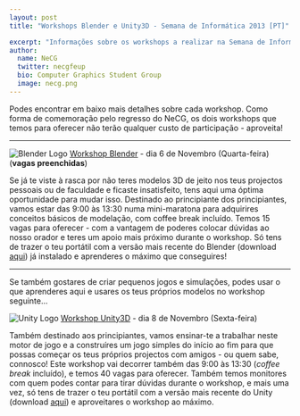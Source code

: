 ```yaml
---
layout: post
title: "Workshops Blender e Unity3D - Semana de Informática 2013 [PT]"

excerpt: "Informações sobre os workshops a realizar na Semana de Informática"
author:
  name: NeCG
  twitter: necgfeup
  bio: Computer Graphics Student Group
  image: necg.png
---
```

Podes encontrar em baixo mais detalhes sobre cada workshop. Como forma de comemoração pelo regresso do NeCG, os dois workshops que temos para oferecer não terão qualquer custo de participação - aproveita!

---

![Blender Logo][1] [Workshop Blender][2] - dia 6 de Novembro (Quarta-feira) (**vagas preenchidas**)

Se já te viste à rasca por não teres modelos 3D de jeito nos teus projectos pessoais ou de faculdade e ficaste insatisfeito, tens aqui uma óptima oportunidade para mudar isso. Destinado ao principiante dos principiantes, vamos estar das 9:00 às 13:30 numa mini-maratona para adquirires conceitos básicos de modelação, com coffee break incluído. Temos 15 vagas para oferecer - com a vantagem de poderes colocar dúvidas ao nosso orador e teres um apoio mais próximo durante o workshop. Só tens de trazer o teu portátil com a versão mais recente do Blender (download [aqui][3]) já instalado e aprenderes o máximo que conseguires!

---

Se também gostares de criar pequenos jogos e simulações, podes usar o que aprenderes aqui e usares os teus próprios modelos no workshop seguinte...

![Unity Logo][4] [Workshop Unity3D][5] - dia 8 de Novembro (Sexta-feira)

Também destinado aos principiantes, vamos ensinar-te a trabalhar neste motor de jogo e a construíres um jogo simples do início ao fim para que possas começar os teus próprios projectos com amigos - ou quem sabe, connosco! Este workshop vai decorrer também das 9:00 às 13:30 (*coffee break* incluído), e temos 40 vagas para oferecer. Também temos monitores com quem podes contar para tirar dúvidas durante o workshop, e mais uma vez, só tens de trazer o teu portátil com a versão mais recente do Unity (download [aqui][6]) e aproveitares o workshop ao máximo.


  [1]: http://www.blender.org/fileadmin/site/_gfx/nav-home.png "Blender Logo"
  [2]: https://docs.google.com/forms/d/1kIOKc5Lc4OgpkJ7-T6d2ngR5ghu0AxmofOSJAxi9zHc/viewform "Registo Workshop Unity3D"
  [3]: http://www.blender.org/download "Blender download"
  [4]: https://pbs.twimg.com/profile_images/2849817560/c45520de002123caf6fc96dd7488394c_bigger.png "Unity Logo"
  [5]: https://docs.google.com/forms/d/1pWpxHOdgdRBrzkm8-uyqnl1sIZd83XxP8982yv1_VOc/viewform "Registo Workshop Blender"
  [6]: http://unity3d.com/unity/download "Unity3D download"

